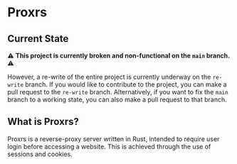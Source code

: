 # Proxrs

## Current State

⚠️ **This project is currently broken and non-functional on the `main` branch.** ⚠️

However, a re-write of the entire project is currently underway on the `re-write` branch. If you would like to contribute to the project, you can make a pull request to the `re-write` branch. Alternatively, if you want to fix the `main` branch to a working state, you can also make a pull request to that branch.

## What is Proxrs?

Proxrs is a reverse-proxy server written in Rust, intended to require user login before accessing a website. This is achieved through the use of sessions and cookies.
